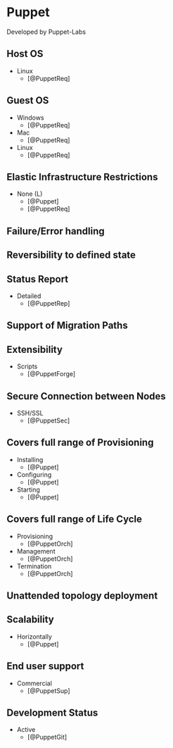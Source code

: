 # Puppet
Developed by Puppet-Labs

## Host OS
- Linux
    - [@PuppetReq]

## Guest OS
- Windows
    - [@PuppetReq]
- Mac
    - [@PuppetReq]
- Linux
    - [@PuppetReq]

## Elastic Infrastructure Restrictions
- None (L)
    - [@Puppet]
    - [@PuppetReq]

## Failure/Error handling

## Reversibility to defined state

## Status Report
- Detailed
    - [@PuppetRep]

## Support of Migration Paths

## Extensibility
- Scripts
    - [@PuppetForge]

## Secure Connection between Nodes
- SSH/SSL
    - [@PuppetSec]

## Covers full range of Provisioning
- Installing
    - [@Puppet]
- Configuring
    - [@Puppet]
- Starting
    - [@Puppet]

## Covers full range of Life Cycle
- Provisioning
    - [@PuppetOrch]
- Management
    - [@PuppetOrch]
- Termination
    - [@PuppetOrch]

## Unattended topology deployment

## Scalability
- Horizontally
    - [@Puppet]

## End user support
- Commercial
    - [@PuppetSup]

## Development Status
- Active
    - [@PuppetGit]
